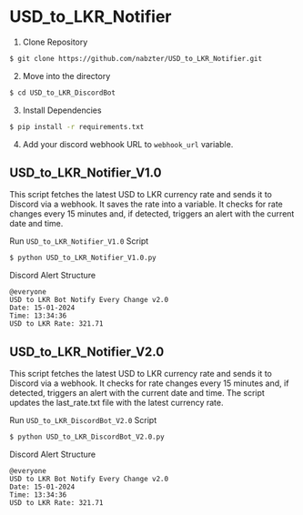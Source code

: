 # USD_to_LKR_Notifier

1. Clone Repository

```sh
$ git clone https://github.com/nabzter/USD_to_LKR_Notifier.git
```

2. Move into the directory

```sh
$ cd USD_to_LKR_DiscordBot
```

3. Install Dependencies
```sh
$ pip install -r requirements.txt
```

4. Add your discord webhook URL to `webhook_url` variable.

## USD_to_LKR_Notifier_V1.0
This script fetches the latest USD to LKR currency rate and sends it to Discord via a webhook. It saves the rate into a variable. It checks for rate changes every 15 minutes and, if detected, triggers an alert with the current date and time.

Run `USD_to_LKR_Notifier_V1.0` Script
```sh
$ python USD_to_LKR_Notifier_V1.0.py
```

Discord Alert Structure
```
@everyone
USD to LKR Bot Notify Every Change v2.0
Date: 15-01-2024
Time: 13:34:36
USD to LKR Rate: 321.71
```

## USD_to_LKR_Notifier_V2.0
This script fetches the latest USD to LKR currency rate and sends it to Discord via a webhook. It checks for rate changes every 15 minutes and, if detected, triggers an alert with the current date and time. The script updates the last_rate.txt file with the latest currency rate.

Run `USD_to_LKR_DiscordBot_V2.0` Script
```sh
$ python USD_to_LKR_DiscordBot_V2.0.py
```

Discord Alert Structure
```
@everyone
USD to LKR Bot Notify Every Change v2.0
Date: 15-01-2024
Time: 13:34:36
USD to LKR Rate: 321.71
```
